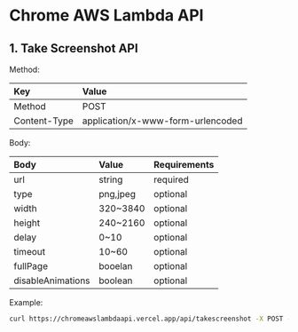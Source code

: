 # Chrome AWS Lambda API

## 1. Take Screenshot API

Method:

| Key          | Value                             |
| :----------- | :-------------------------------- |
| Method       | POST                              |
| Content-Type | application/x-www-form-urlencoded |

Body:

| Body              | Value    | Requirements |
| :---------------- | :------- | :----------- |
| url               | string   | required     |
| type              | png,jpeg | optional     |
| width             | 320~3840 | optional     |
| height            | 240~2160 | optional     |
| delay             | 0~10     | optional     |
| timeout           | 10~60    | optional     |
| fullPage          | booelan  | optional     |
| disableAnimations | boolean  | optional     |

Example:

```bash
curl https://chromeawslambdaapi.vercel.app/api/takescreenshot -X POST -d 'url=http://google.com'
```
